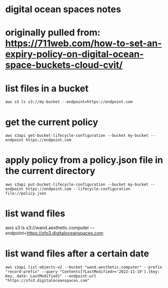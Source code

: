 # digital ocean spaces notes
# originally pulled from: https://711web.com/how-to-set-an-expiry-policy-on-digital-ocean-space-buckets-cloud-cvit/

# list files in a bucket
`aws s3 ls s3://my-bucket --endpoint=https://endpoint.com`

# get the current policy
`aws s3api get-bucket-lifecycle-configuration --bucket my-bucket --endpoint https://endpoint.com`

# apply policy from a policy.json file in the current directory
`aws s3api put-bucket-lifecycle-configuration --bucket my-bucket --endpoint https://endpoint.com --lifecycle-configuration file://policy.json`

# list wand files
aws s3 ls s3://wand.aesthetic.computer --endpoint=https://sfo3.digitaloceanspaces.com  

# list wand files after a certain date
`aws s3api list-objects-v2 --bucket "wand.aesthetic.computer" --prefix "record-prefix" --query "Contents[?LastModified>='2022-11-19'].{key: Key, date: LastModified}" --endpoint-url "https://sfo3.digitaloceanspaces.com"`